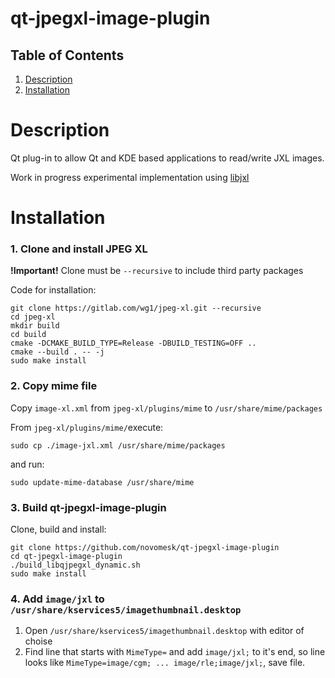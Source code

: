 # qt-jpegxl-image-plugin

## Table of Contents

1. [Description](#Description)
2. [Installation](#Installation)

# Description

Qt plug-in to allow Qt and KDE based applications to read/write JXL images.

Work in progress experimental implementation using [libjxl](https://gitlab.com/wg1/jpeg-xl/)

# Installation

### 1. Clone and install JPEG XL

**!Important!** Clone must be `--recursive` to include third party packages

Code for installation:
```
git clone https://gitlab.com/wg1/jpeg-xl.git --recursive
cd jpeg-xl
mkdir build
cd build
cmake -DCMAKE_BUILD_TYPE=Release -DBUILD_TESTING=OFF ..
cmake --build . -- -j
sudo make install
```

### 2. Copy mime file

Copy `image-xl.xml` from `jpeg-xl/plugins/mime` to `/usr/share/mime/packages`

From `jpeg-xl/plugins/mime/`execute:

`sudo cp ./image-jxl.xml /usr/share/mime/packages`

and run:

`sudo update-mime-database /usr/share/mime `

### 3. Build qt-jpegxl-image-plugin

Clone, build and install:
```
git clone https://github.com/novomesk/qt-jpegxl-image-plugin
cd qt-jpegxl-image-plugin
./build_libqjpegxl_dynamic.sh
sudo make install
```

### 4. Add `image/jxl` to `/usr/share/kservices5/imagethumbnail.desktop`

1. Open `/usr/share/kservices5/imagethumbnail.desktop` with editor of choise
2. Find line that starts with `MimeType=` and add `image/jxl;` to it's end, so line looks like `MimeType=image/cgm; ... image/rle;image/jxl;`, save file.